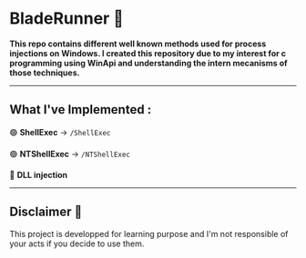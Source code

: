 # BladeRunner 👺

<strong>This repo contains different well known methods used for process injections on Windows. I created this repository due to my interest for c programming using WinApi and understanding the intern mecanisms of those techniques.</strong>

---


## What I've Implemented :

🟢 **ShellExec** -> `/ShellExec`

🟢 **NTShellExec** -> `/NTShellExec`

🔴 **DLL injection**

---

## Disclaimer 🚨

This project is developped for learning purpose and I'm not responsible of your acts if you decide to use them.

